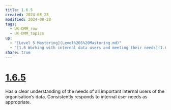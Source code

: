 ```yaml
---
title: 1.6.5
created: 2024-08-28
modified: 2024-08-28
tags:
  - UK-DMM_row
  - UK-DMM_topics
up:
  - "[Level 5 Mastering](Level%205%20Mastering.md)"
  - "[1.6 Working with internal data users and meeting their needs](1.6%20Working%20with%20internal%20data%20users%20and%20meeting%20their%20needs.md)"
share: true
---
```

# [1.6.5](1.6.5.md)

Has a clear understanding of the needs of all important internal users of the organisation’s data. Consistently responds to internal user needs as appropriate.
